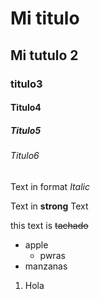 <!-- Titulo -->

# Mi titulo
## Mi tutulo 2
### titulo3
#### Titulo4 
##### Titulo5 
###### Titulo6


Text in format *Italic*  <!-- texto en formato cuesiva-->

Text in **strong** Text <!--texto en negrita-->

this text is ~~tachado~~ <!-- texto tachado-->

<!-- Undesroder List -->

* apple
    + pwras
* manzanas

1. Hola




